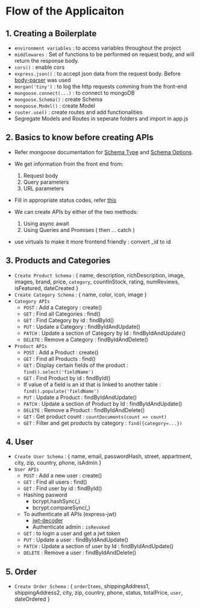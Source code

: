 # Flow of the Applicaiton

## 1. Creating a Boilerplate
- `environment variables` : to access variables throughout the project
- `middlewares` : Set of functions to be performed on request body, and will return the response body.
- `cors()` : enable cors
- `express.json()` : to accept json data from the request body. Before [body-parser](https://www.npmjs.com/package/body-parser) was used
- `morgan('tiny')` : to log the http requests comming from the front-end
- `mongoose.connect(...)` : to connect to mongoDB
- `mongoose.Schema()` : create Schema
- `mongoose.Model()` : create Model
- `router.use()` : create routes and add functionalities
- Segregate Models and Routes in seperate folders and import in app.js



## 2. Basics to know before creating APIs

- Refer mongoose documentation for [Schema Type](https://mongoosejs.com/docs/schematypes.html#what-is-a-schematype) and [Schema Options](https://mongoosejs.com/docs/schematypes.html#schematype-options). 

- We get information from the front end from:
  1. Request body
  2. Query parameters
  3. URL parameters

- Fill in appropriate status codes, refer [this](https://www.restapitutorial.com/httpstatuscodes.html)

- We can create APIs by either of the two methods:
  1. Using async await
  2. Using Queries and Promises ( then ... catch )

- use virtuals to make it more frontend friendly : convert _id to id



## 3. Products and Categories

- `Create Product Schema` : { name, description, richDescription, image, images, brand, price, `category`, countInStock, rating, numReviews, isFeatured, dateCreated }
- `Create Category Schema` : { name, color, icon, image }
- `Category APIs`
  - `POST` : Add a Category : create()
  - `GET` : Find all Categories : find()
  - `GET` : Find Category by id : findById()
  - `PUT` : Update a Category : findByIdAndUpdate()
  - `PATCH` : Update a section of Category by Id : findByIdAndUpdate()
  - `DELETE` : Remove a Category : findByIdAndDelete()
- `Product APIs`
  - `POST` : Add a Product : create()
  - `GET` : Find all Products : find()
  - `GET` : Display certain fields of the product : `find().select('fieldName')`
  - `GET` : Find Product by id : findById()
  - If value of a field is an id that is linked to another table : `find().populate('fieldName')`
  - `PUT` : Update a Product : findByIdAndUpdate()
  - `PATCH` : Update a section of Product by Id : findByIdAndUpdate()
  - `DELETE` : Remove a Product : findByIdAndDelete()
  - `GET` : Get product count : `countDocuments(count => count)`
  - `GET` : Filter and get products by category : `find({category=...})`



## 4. User
- `Create User Schema` : { name, email, passwordHash, street, appartment, city, zip, country, phone, isAdmin }
- `User APIs`
  - `POST` : Add a new user : create()
  - `GET` : Find all users : find()
  - `GET` : Find user by id : findById()
  - Hashing pasword
    - bcrypt.hashSync(<password>,<salt>)
    - bcrypt.compareSync(<newPass>,<oldPass>)
  - To authenticate all APIs (express-jwt)
    - [jwt-decoder](https://jwt.io/)
    - Authenticate admin : `isRevoked`
  - `GET` : to login a user and get a jwt token
  - `PUT` : Update a user : findByIdAndUpdate()
  - `PATCH` : Update a section of user by Id : findByIdAndUpdate()
  - `DELETE` : Remove a user : findByIdAndDelete()



## 5. Order
- `Create Order Schema` : { `orderItems`, shippingAddress1, shippingAddress2, city, zip, country, phone, status, totalPrice, `user`, dateOrdered }